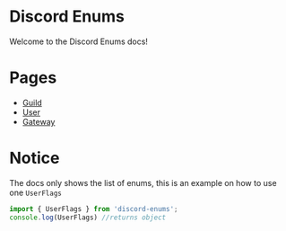 # Discord Enums
Welcome to the Discord Enums docs!

# Pages
+ [Guild](Guild.md)
+ [User](User.md)
+ [Gateway](Gateway.md)

# Notice
The docs only shows the list of enums, this is an example on how to use one `UserFlags`
```ts
import { UserFlags } from 'discord-enums';
console.log(UserFlags) //returns object
```